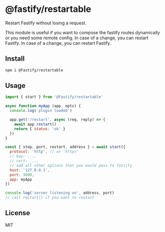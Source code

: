# @fastify/restartable

Restart Fastify without losing a request.

This module is useful if you want to compose the
fastify routes dynamically or you need some remote
config. In case of a change, you can restart Fastify. In case of a change, you can restart Fastify.

## Install

```bash
npm i @fastify/restartable
```

## Usage

```js
import { start } from '@fastify/restartable'

async function myApp (app, opts) {
  console.log('plugin loaded')

  app.get('/restart', async (req, reply) => {
    await app.restart()
    return { status: 'ok' }
  })
}

const { stop, port, restart, address } = await start({
  protocol: 'http', // or 'https'
  // key: ...,
  // cert: ...,
  // add all other options that you would pass to fastify
  host: '127.0.0.1',
  port: 3000,
  app: myApp
})

console.log('server listening on', address, port)
// call restart() if you want to restart
```

## License

MIT

